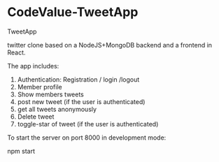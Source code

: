 # CodeValue-TweetApp
TweetApp

twitter clone based on a NodeJS+MongoDB backend and a frontend in React.

The app includes:
1. Authentication: Registration / login /logout
2. Member profile
3. Show members tweets
4. post new tweet (if the user is authenticated)
5. get all tweets anonymously
6. Delete tweet
7. toggle-star of tweet (if the user is authenticated)

To start the server on port 8000 in development mode: 

npm start
